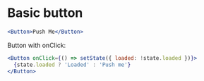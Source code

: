 # Basic button

```jsx
<Button>Push Me</Button>
```

Button with onClick:

```jsx
<Button onClick={() => setState({ loaded: !state.loaded })}>
  {state.loaded ? 'Loaded' : 'Push me'}
</Button>
```